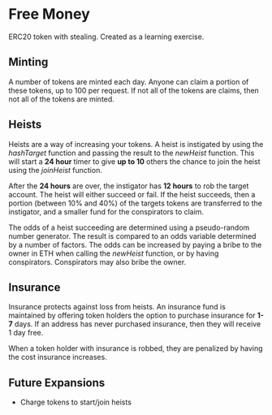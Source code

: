 # Free Money

ERC20 token with stealing. Created as a learning exercise.

## Minting

A number of tokens are minted each day. Anyone can claim a portion of these tokens, up to 100 per request. If not all of the tokens are claims, then not all of the tokens are minted.

## Heists

Heists are a way of increasing your tokens. A heist is instigated by using the *hashTarget* function and passing the result to the *newHeist* function. This will start a **24 hour** timer to give **up to 10** others the chance to join the heist using the *joinHeist* function.

After the **24 hours** are over, the instigator has **12 hours** to rob the target account. The heist will either succeed or fail. If the heist succeeds, then a portion (between 10% and 40%) of the targets tokens are transferred to the instigator, and a smaller fund for the conspirators to claim.

The odds of a heist succeeding are determined using a pseudo-random number generator. The result is compared to an odds variable determined by a number of factors. The odds can be increased by paying a bribe to the owner in ETH when calling the *newHeist* function, or by having conspirators. Conspirators may also bribe the owner.

## Insurance

Insurance protects against loss from heists. An insurance fund is maintained by offering token holders the option to purchase insurance for **1-7** days. If an address has never purchased insurance, then they will receive 1 day free.

When a token holder with insurance is robbed, they are penalized by having the cost insurance increases.

## Future Expansions

* Charge tokens to start/join heists